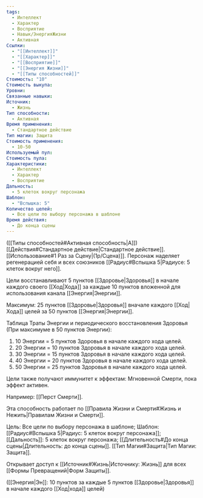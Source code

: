 ```yaml
---
tags:
  - Интеллект
  - Характер
  - Восприятие
  - Навык/ЭнергияЖизни
  - Активная
Ссылки:
  - "[[Интеллект]]"
  - "[[Характер]]"
  - "[[Восприятие]]"
  - "[[Энергия Жизни]]"
  - "[[Типы способностей]]"
Стоимость: "10"
Стоимость выкупа: 
Уровни: 
Связанные навыки: 
Источник:
  - Жизнь
Тип способности:
  - Активная
Время применения:
  - Стандартное действие
Тип магии: Защита
Стоимость применения:
  - 10-50
Используемый пул: 
Стоимость пула: 
Характеристики:
  - Интеллект
  - Характер
  - Восприятие
Дальность:
  - 5 клеток вокруг персонажа
Шаблон:
  - "Вспышка: 5"
Количество целей:
  - Все цели по выбору персонажа в шаблоне
Время действия:
  - До конца сцены
---
```

([[Типы способностей#Активная способность|А]]) [[Действия#Стандартное действие|Стандартное действие]]. [[Использование#1 Раз за Сцену|(1р/Сцена)]]. Персонаж наделяет регенерацией себя и всех союзников [[Радиус#Вспышка 5|Радиусе: 5 клеток вокруг него]].

Цели восстанавливают 5 пунктов [[Здоровье|Здоровья]] в начале каждого своего [[Ход|Хода]] за каждые 10 пунктов вложенной для использования канала [[Энергия|Энергии]]. 

Максимум: 25 пунктов [[Здоровье|Здоровья]] вначале каждого [[Ход|Хода]] целей за 50 пунктов [[Энергия|Энергии]].

Таблица Траты Энергии и периодического восстановления Здоровья
(При максимуме в 50 пунктов Энергии):

1. 10 Энергии = 5 пунктов Здоровья в начале каждого хода целей. 
2. 20 Энергии = 10 пунктов Здоровья в начале каждого хода целей. 
3. 30 Энергии = 15 пунктов Здоровья в начале каждого хода целей. 
4. 40 Энергии = 20 пунктов Здоровья в начале каждого хода целей. 
5. 50 Энергии = 25 пунктов Здоровья в начале каждого хода целей. 

Цели также получают иммунитет к эффектам: Мгновенной Смерти, пока эффект активен.

Например: [[Перст Смерти]].

Эта способность работает по [[Правила Жизни и Смерти#Жизнь и Нежить|Правилам Жизни и Смерти]].

Цель: Все цели по выбору персонажа в шаблоне; Шаблон: [[Радиус#Вспышка 5|Радиус: 5 клеток вокруг персонажа]]; [[Дальность]]: 5 клеток вокруг персонажа; [[Длительность#До конца сцены|Длительность: до конца сцены]]. [[Тип Магии#Защита|Тип Магии: Защита]].

Открывает доступ к [[Источник#Жизнь|Источнику: Жизнь]] для всех [[Формы Превращений|Форм Защиты]]. 

([[Энергия|Эн]]: 10 пунктов за каждые 5 пунктов [[Здоровье|Здоровья]] в начале каждого [[Ход|хода]] целей)